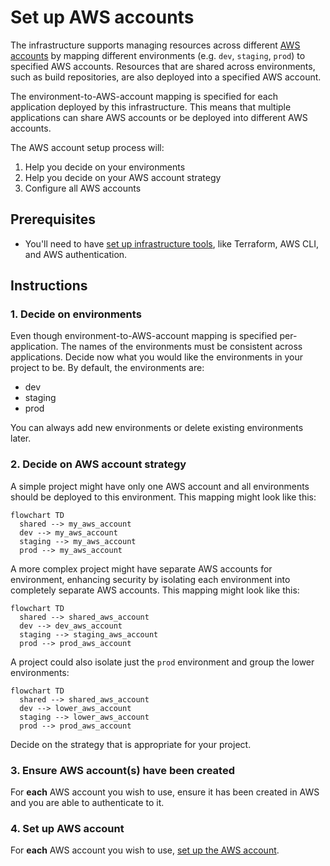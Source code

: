 # Set up AWS accounts

The infrastructure supports managing resources across different [AWS accounts](https://docs.aws.amazon.com/accounts/latest/reference/accounts-welcome.html) by mapping different environments (e.g. `dev`, `staging`, `prod`) to specified AWS accounts. Resources that are shared across environments, such as build repositories, are also deployed into a specified AWS account.

The environment-to-AWS-account mapping is specified for each application deployed by this infrastructure. This means that multiple applications can share AWS accounts or be deployed into different AWS accounts.

The AWS account setup process will:

1. Help you decide on your environments
2. Help you decide on your AWS account strategy
3. Configure all AWS accounts

## Prerequisites

* You'll need to have [set up infrastructure tools](./set-up-infrastructure-tools.md), like Terraform, AWS CLI, and AWS authentication.

## Instructions

### 1. Decide on environments

Even though environment-to-AWS-account mapping is specified per-application. The names of the environments must be consistent across applications. Decide now what you would like the environments in your project to be. By default, the environments are:

* dev
* staging
* prod

You can always add new environments or delete existing environments later.

### 2. Decide on AWS account strategy

A simple project might have only one AWS account and all environments should be deployed to this environment. This mapping might look like this:

```mermaid
flowchart TD
  shared --> my_aws_account
  dev --> my_aws_account
  staging --> my_aws_account
  prod --> my_aws_account
```

A more complex project might have separate AWS accounts for environment, enhancing security by isolating each environment into completely separate AWS accounts. This mapping might look like this:

```mermaid
flowchart TD
  shared --> shared_aws_account
  dev --> dev_aws_account
  staging --> staging_aws_account
  prod --> prod_aws_account
```

A project could also isolate just the `prod` environment and group the lower environments:

```mermaid
flowchart TD
  shared --> shared_aws_account
  dev --> lower_aws_account
  staging --> lower_aws_account
  prod --> prod_aws_account
```

Decide on the strategy that is appropriate for your project.

### 3. Ensure AWS account(s) have been created

For **each** AWS account you wish to use, ensure it has been created in AWS and you are able to authenticate to it.

### 4. Set up AWS account

For **each** AWS account you wish to use, [set up the AWS account](./set-up-aws-account.md).